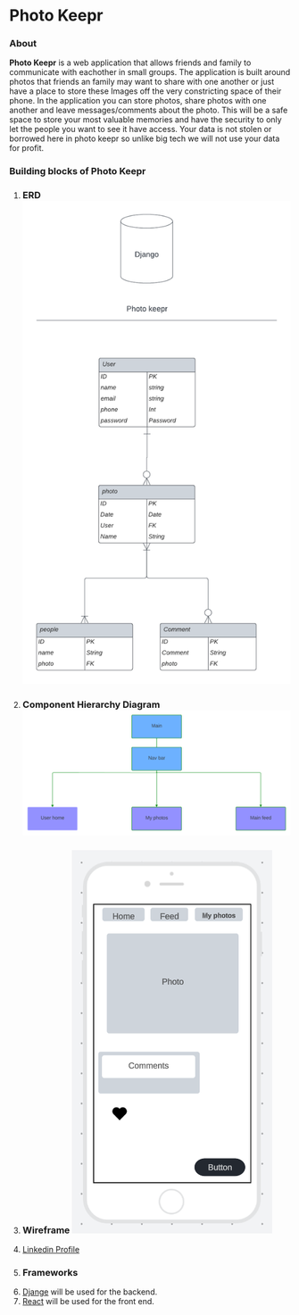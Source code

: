 # Photo Keepr
### About
**Photo Keepr** is a web application that allows friends and family to communicate with eachother in small groups. The application is built around photos that friends an family may want to share with one another or just have a place to store these Images off the very constricting space of their phone. In the application you can store photos, share photos with one another and leave messages/comments about the photo. This will be a safe space to store your most valuable memories and have the security to only let the people you want to see it have access. Your data is not stolen or borrowed here in photo keepr so unlike big tech we will not use your data for profit.
### Building blocks of Photo Keepr
1. ### ERD ![ERD ](./assets/photo_keepr.png)
2. ### Component Hierarchy Diagram ![CHD ](./assets/comp_h.png)
3. ### Wireframe ![Wireframe ](./assets/layout.PNG)
4. [Linkedin Profile](www.linkedin.com/in/sagemaddux)
5. ### Frameworks
6. [Djange](https://www.djangoproject.com/) will be used for the backend.
7. [React](https://react.dev/) will be used for the front end. 